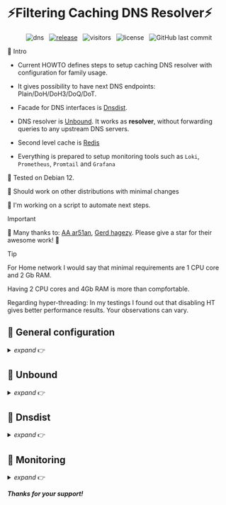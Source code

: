 # ⚡Filtering Caching DNS Resolver⚡

<div align="center">

![dns](https://img.shields.io/badge/-dns-D8BFD8?logo=unrealengine&logoColor=3a3a3d)
&nbsp;&nbsp;[![release](https://img.shields.io/github/v/release/ousatov-ua/dns?display_name=release&logo=rstudio&color=90EE90&logoColor=8FBC8F)](https://github.com/ousatov-ua/dns/releases/latest/)
&nbsp;&nbsp;![visitors](https://img.shields.io/endpoint?color=4883c2&label=visitors&logo=github&url=https%3A%2F%2Fhits.dwyl.com%2Fousatov-ua%2Fdns.json)
&nbsp;&nbsp;![license](https://img.shields.io/github/license/ousatov-ua/dns?color=CED8E1)
&nbsp;&nbsp;![GitHub last commit](https://img.shields.io/github/last-commit/ousatov-ua/dns)

</div>

🔸 Intro

* Current HOWTO defines steps to setup caching DNS resolver with configuration for family usage.

* It gives possibility to have next DNS endpoints: Plain/DoH/DoH3/DoQ/DoT.

* Facade for DNS interfaces is [Dnsdist](https://dnsdist.org/).

* DNS resolver is [Unbound](https://nlnetlabs.nl/projects/unbound/about/). It works as **resolver**, without forwarding queries to any upstream DNS servers. 

* Second level cache is [Redis](https://redis.io/)

* Everything is prepared to setup monitoring tools such as `Loki`, `Prometheus`, `Promtail` and `Grafana`

🔸 Tested on Debian 12.

🔸 Should work on other distributions with minimal changes

🔸 I'm working on a script to automate next steps.

> [!IMPORTANT]
> 🎉 Many thanks to: [AA ar51an](https://github.com/ar51an), [Gerd hagezy](https://github.com/hagezi). Please give a star for their awesome work! 🎉


> [!TIP]
> For Home network I would say that minimal requirements are 1 CPU core and 2 Gb RAM.
> 
> Having 2 CPU cores and 4Gb RAM is more than compfortable.
>
> Regarding hyper-threading: In my testings I found out that disabling HT gives better performance results. Your observations can vary.

## 🧰 General configuration
<details>
<summary><i>expand</i> 👉</summary>

#### 🔸 !!!Optional!!! IPv6 (just for FAQ)

* Edit `/etc/default/grub`, make sure that `ipv6.disable=1` is present, e.g.:

  ```sh
  GRUB_CMDLINE_LINUX="ipv6.disable=1"
  ```
* Run:

  ```sh
  sudo update-grub
  ```
* Reboot

#### 🔸 Limits and Sysctl

* Next steps are for optimizing/securing current environment. 

* Put content of `/etc/security/limits.conf` into your `limits.conf`

* Put content of `etc/sysctl.conf` into your `sysctl.conf`


#### 🔸 !!!Optional!!! Hyper-threading

* If you want HT disabled but you cannot disable it in BIOS, make sure that `nosmt` is present in `/etc/default/grub`, e.g.:
  
  ```sh
  GRUB_CMDLINE_LINUX="nosmt"
  ```
* Apply it:
  
  ```sh
  sudo update-grub
  ```

#### 🔸 !!!Optional!!! Tuned package

* Use `tuned` package for network latency optimizations:
  
  ```shell
  sudo apt install tuned
  sudo tuned-adm profile network-latency
  sudo reboot
  ```
#### 🔸 UFW

* Review current configuration of UFW:
  
  ```sh
  sudo ufw status
  ```

* To delete some particular rule run:
  
  ```shell
  sudo ufw status numbered
  sudo ufw delete <number>
  ```
* Verify that UFW has these configuration:
  
  ```shell
  sudo ufw allow 443
  sudo ufw limit 22/tcp
  ```

* If you want port `53` accessible to all:
  
  ```shell
  sudo ufw allow 53/udp
  ```

* For a specific IP address only:
  
  ```shell
  sudo ufw allow from <ip> proto udp to any port 53
  ```
* Apply rules:

  ```sh
  sudo ufw reload
  ```
</details>

## 🧰 Unbound
<details>
<summary><i>expand</i> 👉</summary>

#### 🔸 Install Unbound

* We need to compile it locally because default `Unbound` from `apt` does not include `cachedb` module.
* Even if you will not use `Redis` as Level 2 cache for `Unbound` I would anyway suggest to compile `Unbound` locally to have the latest version. 

```shell
wget https://github.com/NLnetLabs/unbound/archive/refs/tags/release-1.19.3.zip
unzip release-1.19.3.zip
cd release-1.19.3
sudo apt install bison flex libevent-dev libexpat1-dev libhiredis-dev libnghttp2-dev libprotobuf-c-dev libssl-dev libsystemd-dev protobuf-c-compiler python3-dev swig
```
* Compilation flags (I used next but you are free to specify any you want)
```shell
export CFLAGS="-Ofast -pipe -march=native -flto"
export CXXFLAGS="-Ofast -pipe -march=native -flto"
export CPPFLAGS="-Ofast -pipe -march=native -flto"
```

* Configure

```shell
./configure --prefix=/usr --includedir=\${prefix}/include --infodir=\${prefix}/share/info --mandir=\${prefix}/share/man --localstatedir=/var --runstatedir=/run --sysconfdir=/etc --with-chroot-dir= --with-dnstap-socket-path=/run/dnstap.sock --with-libevent --with-libhiredis --with-libnghttp2 --with-pidfile=/run/unbound.pid --with-pythonmodule --with-pyunbound --with-rootkey-file=/var/lib/unbound/root.key --disable-dependency-tracking --disable-flto --disable-maintainer-mode --disable-option-checking --disable-rpath --disable-silent-rules --enable-cachedb --enable-dnstap --enable-subnet --enable-systemd --enable-tfo-client --enable-tfo-server
```

> [!IMPORTANT]
> Maybe I'm doing something wrong with CFLAGS, but Makefile produced does not contain passed options via `export`.
> I did next to give options: edited `Makefile` generated and put gcc flags to `CFLAGS=...` defined there.

* Make and install

```shell
make
sudo make install
```

#### 🔸 Unbound and chroot 

* Unbound usually is running under chroot.

* Next steps usually are needed if Unbound is running under chroot, otherwise it will fail to create `*.sock` and `*.log` files.

```shell
sudo vim /etc/apparmor.d/local/usr.sbin.unbound
```

* Put next to this file

```shell
/var/log/unbound/unbound.log rw,
/var/unbound/run/unbound.sock rw,
```

* Apply it
```shell
sudo apparmor_parser -r /etc/apparmor.d/usr.sbin.unbound
```

#### 🔸 Create logging staff

```shell
sudo mkdir /var/log/unbound
sudo chown unbound:unbound /var/log/unbound
```
* Put file `/etc/logrotate.d/unbound` to `/etc/logrotate.d/`

#### 🔸 Unbound config

* Replace default configuration of Unbound with files from `/etc/unbound`.

* Review config, make appropriate changes for number of threads etc, default is 2 threads.
* Enable ipv6 if needed.
* Setup unbound-control:

```shell
sudo unbound-control-setup
```

#### 🔸 Root hints and key
* Setup `root.hints` and `root.key`

```shell
sudo apt install dns-root-data
sudo ln -s /usr/share/dns/root.key /var/lib/unbound/root.key
sudo ln -s /usr/share/dns/root.hints /var/lib/unbound/root.hints
```

#### 🔸 Unbound filters

* For DNS filtering put `update-conf.sh` into corresponding path

```shell
sudo chmod +x /opt/unbound/update-conf.sh
sudo mkdir /etc/unbound/rules
sudo sh /opt/unbound/update-conf.sh
```

* You can check which filters are used in `/etc/unbound/unbound.conf.d/server.conf` and `/opt/unbound/update-conf.sh`

#### 🔸 Unbound service
* Put `unbound-update-config.service` and `unbound-update-config.timer` in corresponding path.

```shell
sudo systemctl daemon-reload
sudo systemctl enable --now unbound-update-config.timer`
```

* Put `/etc/systemd/system/unbound.service` from repo.

#### 🔸 Redis

* Install Redis

```shell
sudo apt install redis-server
```

* Put `/etc/redis/redis.conf` from repo

```shell
sudo systemctl enable --now redis-server
```

#### 🔸 Running

* Now you should be able to run Unbound

```shell
sudo systemctl daemon-reload
sudo systemctl enable --now unbound.service
```
</details>

## 🧰 Dnsdist
<details>
<summary><i>expand</i> 👉</summary>

* Dnsdist is used as facade for Unbound: to give DoH/DoH3/DoT/DoQ

<details>
<summary><i>Installing using <b>apt</b></i> 👉</summary>
* Follow instructions for installing Dnsdist from their official site.
  
* Put `/etc/dnsdist/dnsdist.conf` from repo.

* `dnsdist.conf` contains DoH configuration where you can restrict access to it using custom url. Just replace `<some secret client id>` in that configurations with some unique combination.
You can specify as many such urls as you want, separating users. For Dot/DoQ there is no such configuration, but it is possible to configure if you are using wildcard certificate.

* !!!Optional!!! If you will use DoH/DoH3/DoT/DoQ put crt and pem to `/opt/lego` (edit `dnsdist.conf` to point to right directory, also certificate/key filenames)
</details>

<details>
<summary><i>Compiling locally</i> 👉</summary>

```shell
sudo apt install autoconf automake libedit-dev libsodium-dev libtool-bin \
pkg-config protobuf-compiler libnghttp2-dev libh2o-evloop-dev libluajit-5.1-dev \
libboost-all-dev libsystemd-dev libbpf-dev libclang-dev git cmake
```

* Install **Rust** using script `/opt/install-rust.sh` from repo.
* Install **Quiche** if you need DoH3/DoQ using `/opt/install-quiche.sh` from repo. Additionally I create symlink to `quiche` lib for accessibility:

```shell
sudo ln /usr/local/lib/libdnsdist-quiche.so /usr/lib/libdnsdist-quiche.so
```

* Export CFLAGS and CXXFLAGS if you want, I'm using next:

```shell
export CFLAGS="-Ofast -pipe -march=native -flto"
export CXXFLAGS="-Ofast -pipe -march=native -flto"
export CPPFLAGS="-Ofast -pipe -march=native -flto"
```
* Configure, make and install:

```shell
wget https://downloads.powerdns.com/releases/dnsdist-1.9.1.tar.bz2
tar xjf dnsdist-1.9.1.tar.bz2
cd dnsdist-1.9.1
./configure --enable-dns-over-tls --enable-dns-over-https --enable-dns-over-http3 --enable-dns-over-quic --with-systemd --with-quiche
make
sudo make install
```

* Copy generated `dnsdist.service` to `/etc/systemd/system` directory
* Copy `etc/dnsdist/dnsdist.conf` to `/usr/local/etc`. Please pay attention that there are DoH/DoH3/DoQ/DoT are configured, 
so you need to modify config to point to right certificate and private key or disable those interfaces.
* Create user `dnsdist:dnsdist` and give rights to config:

```shell
sudo chown root:dnsdist /usr/local/etc/dnsdist.conf
```
* Reload services and start dnsdist

```shell
sudo systemctl daemon-reload
```
</details>

* Generate key to access dnsdist's console:

```shell
sudo dnsdist
>makeKey()
```
* Copy key to dnsdist.conf as

```shell
setKey("<key from console>")
```
* Generate password for webServerConfig

```shell
>hashPassword("<your password>")
```

* Put it to config

* Start dnsdist

```shell
sudo systemtl enable --now dnsdist.service
```

</details>

## 🧰 Monitoring
<details>
<summary><i>expand</i> 👉</summary>


🔸 Follow next HOWTO

[unbound-dashboard](https://github.com/ar51an/unbound-dashboard) or forked one [unbound-dashboard-forked](https://github.com/ousatov-ua/unbound-dashboard)

[unbound-exporter](https://github.com/ar51an/unbound-exporter) or forked one [unbound-exporter-forked](https://github.com/ousatov-ua/unbound-exporter)

</details>



***Thanks for your support!***
